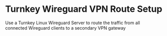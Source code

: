 # Turnkey Wireguard VPN Route Setup
Use a Turnkey Linux Wireguard Server to route the traffic from all connected Wireguard clients to a secondary VPN gateway
